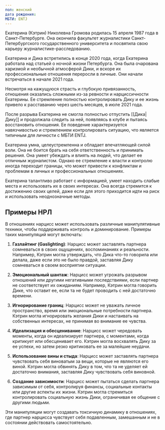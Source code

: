 ```yaml
---
пол: женский
дата рождения: 
МБТИ: ENTJ
---
```

Екатерина (Кэтрин) Николевна Громова родилась 15 апреля 1987 года в Санкт-Петербурге. Она окончила факультет журналистики Санкт-Петербургского государственного университета и посвятила свою карьеру журналистике-расследованию.

Екатерина и Дика встретились в конце 2020 года, когда Екатерина работала над статьей о ночной жизни Петербурга. Она была очарована харизмой и необычной атмосферой Дики, и вскоре их профессиональные отношения переросли в личные. Они начали встречаться в начале 2021 года.

Несмотря на кажущуюся страсть и глубокую привязанность, отношения оказались сложными из-за ревности и нарциссичности Екатерины. Ее стремление полностью контролировать Дику и ее жизнь привело к расставанию через шесть месяцев, в июле 2021 года.

После разрыва Екатерина не смогла полностью отпустить [[Дика|Дику]] и продолжала следить за ней, появляясь в клубе и пытаясь восстановить отношения. Ее поведение характеризуется навязчивостью и стремлением контролировать ситуацию, что является типичным для личности с МБТИ ENTJ. 

Екатерина умна, целеустремленна и обладает впечатляющей силой воли. Она не боится брать на себя ответственность и принимать решения. Она умеет убеждать и влиять на людей, что делает ее отличным журналистом. Однако ее стремление к власти и контролю иногда переходит границы, что может привести к конфликтам и проблемам в личных и профессиональных отношениях. 

Екатерина талантливо работает с информацией, умеет находить слабые места и использовать их в своих интересах. Она всегда стремится к достижению своих целей, даже если для этого приходится идти на риск и использовать неоднозначные методы.

## Примеры НРЛ

В отношениях нарцисс может использовать различные манипулятивные техники, чтобы поддерживать контроль и доминирование. Примеры таких манипуляций могут включать:

1. **Газлайтинг (Gaslighting)**: Нарцисс может заставлять партнера сомневаться в своих ощущениях, воспоминаниях и реальности. Например, Кэтрин могла утверждать, что Дика что-то говорила или делала, даже если это не было правдой, заставляя Дику сомневаться в своем восприятии ситуации.

2. **Эмоциональный шантаж**: Нарцисс может угрожать разрывом отношений или другими негативными последствиями, если партнер не соответствует их ожиданиям. Например, Кэтрин могла говорить Дике, что оставит ее, если та не будет проводить с ней достаточно времени.

3. **Игнорирование границ**: Нарцисс может не уважать личное пространство, время или эмоциональные потребности партнера. Кэтрин могла игнорировать желания Дики и настаивать на собственных интересах, не принимая во внимание ее чувства.

4. **Идеализация и обесценивание**: Нарцисс может чередовать моменты, когда он идеализирует партнера, с моментами, когда критикует или обесценивает его. Кэтрин могла восхвалять Дику за ее успехи, но затем резко критиковать ее за малейшие неудачи.

5. **Использование вины и стыда**: Нарцисс может заставлять партнера чувствовать себя виноватым за вещи, которые не являются его виной. Кэтрин могла обвинять Дику в том, что та не уделяет ей достаточно внимания, заставляя Дику чувствовать себя виновной.

6. **Создание зависимости**: Нарцисс может пытаться сделать партнера зависимым от себя, контролируя финансы, социальные контакты или другие аспекты их жизни. Кэтрин могла стремиться контролировать социальную жизнь Дики, ограничивая ее общение с другими людьми.

Эти манипуляции могут создавать токсичную динамику в отношениях, где партнер нарцисса чувствует себя подавленным, замешанным и не в состоянии действовать самостоятельно.